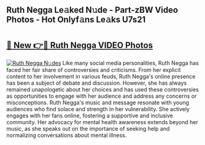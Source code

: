 ## Ruth Negga Le𝚊ked N𝚞de - Part-zBW Video Photos - Hot Onlyf𝚊ns Le𝚊ks U7s21

# <h2><a href="http://ac54279.deff.icu/?id=Ruth+Negga">🔗 New 👉🔴 Ruth Negga VIDEO Photos</a></h2>

[![Ruth Negga N𝚞des](https://i.imgur.com/rIISA9y.gif)](http://ac54279.deff.icu/?id=Ruth+Negga)
Like many social media personalities, Ruth Negga has faced her fair share of controversies and criticisms. From her explicit content to her involvement in various feuds, Ruth Negga's online presence has been a subject of debate and discussion. However, she has always remained unapologetic about her choices and has used these controversies as opportunities to engage with her audience and address any concerns or misconceptions. Ruth Negga's music and message resonate with young audiences who find solace and strength in her vulnerability. She actively engages with her fans online, fostering a supportive and inclusive community. Her advocacy for mental health awareness extends beyond her music, as she speaks out on the importance of seeking help and normalizing conversations about mental illness.
